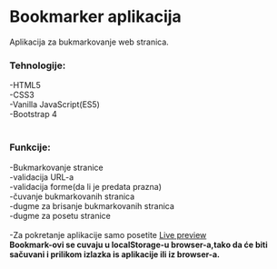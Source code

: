 # Bookmarker aplikacija
Aplikacija za bukmarkovanje web stranica.
### Tehnologije: <br>
-HTML5 <br>
-CSS3 <br>
-Vanilla JavaScript(ES5) <br>
-Bootstrap 4 <br>
 <br>
### Funkcije: <br>
-Bukmarkovanje stranice <br>
-validacija URL-a <br>
-validacija forme(da li je predata prazna) <br>
-čuvanje bukmarkovanih stranica <br>
-dugme za brisanje bukmarkovanih stranica <br>
-dugme za posetu stranice <br>
<br>
-Za pokretanje aplikacije samo posetite [Live preview](https://codepen.io/nemanja97/full/vjpKVd/)<br>
**Bookmark-ovi se cuvaju u localStorage-u browser-a,tako da će biti sačuvani i prilikom izlazka is aplikacije ili iz browser-a.**
<br><br>

